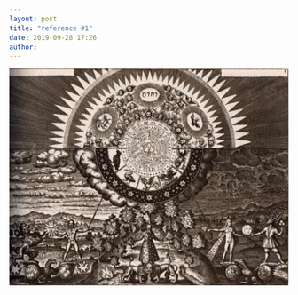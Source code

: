 ```yaml
---
layout: post
title: "reference #1"
date: 2019-09-28 17:26
author:
---
```


![weird engraving](/images/weird-engraving.png)
